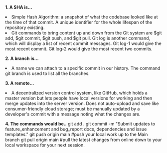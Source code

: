 **1. A SHA is...**

<li>Simple Hash Algorithm: a snapshot of what the codebase looked like at the time of that commit. A unique identifier for the whole lifespan of the repository existing.</li>

<li>Git commands to bring content up and down from the Git system are $git add, $git commit, $git push, and $git pull. Git log is another command, which will display a list of recent commit messages. Git log-1 would give the most recent commit. Git log-2 would give the most recent two commits.</li>

**2. A branch is...**

<li>A name we can attach to a specific commit in our history. The command git branch is used to list all the branches.</li>

**3. A remote...**

<li>A decentralized version control system, like GitHub, which holds a master version but lets people have local versions for working and then merge updates into the server version. Does not auto-upload and save like consumer-friendly cloud storage; must be manually updated by a developer's commit with a message noting what the changes are.</li>

**4. The commands would be..**
git add .
git commit -m "Submit updates to feature_enhancement and bug_report docs, dependencies and issue templates."
git push origin main #push your local work up to the Main branch
git pull origin main #pull the latest changes from online down to your local workspace for your next session.